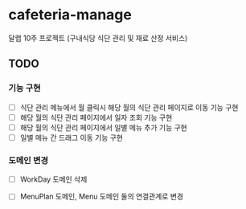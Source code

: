 # cafeteria-manage
달랩 10주 프로젝트 (구내식당 식단 관리 및 재료 산정 서비스)

## TODO
### 기능 구현
- [ ] 식단 관리 메뉴에서 월 클릭시 해당 월의 식단 관리 페이지로 이동 기능 구현
- [ ] 해당 월의 식단 관리 페이지에서 일자 조회 기능 구현
- [ ] 해당 월의 식단 관리 페이지에서 일별 메뉴 추가 기능 구현
- [ ] 일별 메뉴 간 드래그 이동 기능 구현
### 도메인 변경
- [ ] WorkDay 도메인 삭제
- [ ] MenuPlan 도메인, Menu 도메인 둘의 연결관계로 변경



